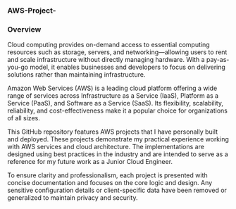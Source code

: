 ### AWS-Project-
### Overview
      
Cloud computing provides on-demand access to essential computing resources such as storage, servers, and networking—allowing users to rent and scale infrastructure without directly managing hardware. With a pay-as-you-go model, it enables businesses and developers to focus on delivering solutions rather than maintaining infrastructure.

Amazon Web Services (AWS) is a leading cloud platform offering a wide range of services across Infrastructure as a Service (IaaS), Platform as a Service (PaaS), and Software as a Service (SaaS). Its flexibility, scalability, reliability, and cost-effectiveness make it a popular choice for organizations of all sizes.

This GitHub repository features AWS projects that I have personally built and deployed. These projects demonstrate my practical experience working with AWS services and cloud architecture. The implementations are designed using best practices in the industry and are intended to serve as a reference for my future work as a Junior Cloud Engineer.

To ensure clarity and professionalism, each project is presented with concise documentation and focuses on the core logic and design. Any sensitive configuration details or client-specific data have been removed or generalized to maintain privacy and security.
